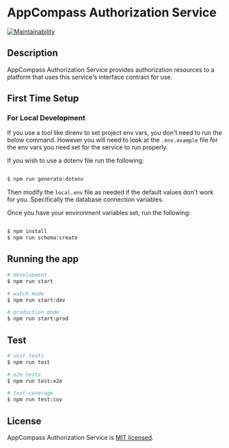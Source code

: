 # AppCompass Authorization Service

[![Maintainability](https://api.codeclimate.com/v1/badges/6587270a750ceaa5cefa/maintainability)](https://codeclimate.com/github/appcompass/authorization-microservice/maintainability)

## Description

AppCompass Authorization Service provides authorization resources to a platform that uses this service's interface contract for use.

## First Time Setup

### For Local Development

If you use a tool like direnv to set project env vars, you don't need to run the below command.  However you will need to look at the `.env.example` file for the env vars you need set for the service to run properly.

If you wish to use a dotenv file run the following:

```bash

$ npm run generate:dotenv

```

Then modify the `local.env` file as needed if the default values don't work for you.  Specifically the database connection variables.

Once you have your environment variables set, run the following:

```bash

$ npm install
$ npm run schema:create

```

## Running the app

```bash
# development
$ npm run start

# watch mode
$ npm run start:dev

# production mode
$ npm run start:prod
```

## Test

```bash
# unit tests
$ npm run test

# e2e tests
$ npm run test:e2e

# test coverage
$ npm run test:cov
```

## License

AppCompass Authorization Service is [MIT licensed](LICENSE).
